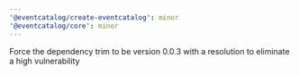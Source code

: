 ```yaml
---
'@eventcatalog/create-eventcatalog': minor
'@eventcatalog/core': minor
---
```


Force the dependency trim to be version 0.0.3 with a resolution to eliminate a high vulnerability
